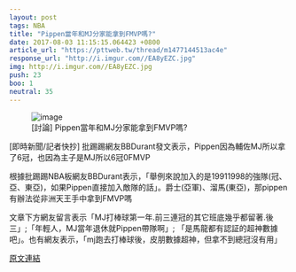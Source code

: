 ```yaml
---
layout: post
tags: NBA
title: "Pippen當年和MJ分家能拿到FMVP嗎?"
date: 2017-08-03 11:15:15.064423 +0800
article_url: "https://pttweb.tw/thread/m1477144513ac4e"
response_url: "http://i.imgur.com//EA8yEZC.jpg"
img: http://i.imgur.com//EA8yEZC.jpg
push: 23
boo: 1
neutral: 35
---
```


<figure>
<img src="http://i.imgur.com//EA8yEZC.jpg" alt="image">
<figcaption>
[討論] Pippen當年和MJ分家能拿到FMVP嗎?
</figcaption>
</figure>



[即時新聞/記者快抄] 批踢踢網友BBDurant發文表示，Pippen因為輔佐MJ所以拿了6冠，也因為主子是MJ所以6冠0FMVP

根據批踢踢NBA板網友BBDurant表示，「舉例來說加入的是19911998的強隊(冠、亞、東亞)，如果Pippen直接加入敵隊的話」。爵士(亞軍)、溜馬(東亞)，那pippen有辦法從非洲天王手中拿到FMVP嗎

文章下方網友留言表示「MJ打棒球第一年.前三連冠的其它班底幾乎都留著.後三」;「年輕人，MJ當年退休就Pippen帶隊啊」; 「是馬龍都有認証的超神數據吧」。也有網友表示，「mj跑去打棒球後，皮朋數據超神，但拿不到總冠沒有用」

<a href = "https://www.ptt.cc/bbs/NBA/M.1501675681.A.4C1.html">原文連結</a>

